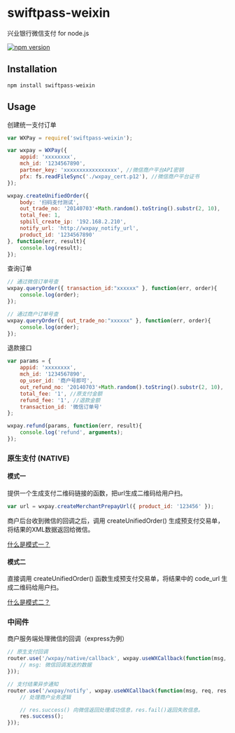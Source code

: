 # swiftpass-weixin
兴业银行微信支付 for node.js

[![npm version](https://badge.fury.io/js/weixin-pay.svg)](http://badge.fury.io/js/weixin-pay)

## Installation
```
npm install swiftpass-weixin
```

## Usage

创建统一支付订单
```js
var WXPay = require('swiftpass-weixin');

var wxpay = WXPay({
	appid: 'xxxxxxxx',
	mch_id: '1234567890',
	partner_key: 'xxxxxxxxxxxxxxxxx', //微信商户平台API密钥
	pfx: fs.readFileSync('./wxpay_cert.p12'), //微信商户平台证书
});

wxpay.createUnifiedOrder({
	body: '扫码支付测试',
	out_trade_no: '20140703'+Math.random().toString().substr(2, 10),
	total_fee: 1,
	spbill_create_ip: '192.168.2.210',
	notify_url: 'http://wxpay_notify_url',
	product_id: '1234567890'
}, function(err, result){
	console.log(result);
});
```

查询订单
```js
// 通过微信订单号查
wxpay.queryOrder({ transaction_id:"xxxxxx" }, function(err, order){
	console.log(order);
});

// 通过商户订单号查
wxpay.queryOrder({ out_trade_no:"xxxxxx" }, function(err, order){
	console.log(order);
});
```

退款接口
```js
var params = {
	appid: 'xxxxxxxx',
	mch_id: '1234567890',
    op_user_id: '商户号即可',
    out_refund_no: '20140703'+Math.random().toString().substr(2, 10),
    total_fee: '1', //原支付金额
    refund_fee: '1', //退款金额
    transaction_id: '微信订单号'
};

wxpay.refund(params, function(err, result){
    console.log('refund', arguments);
});
```

### 原生支付 (NATIVE)

#### 模式一

提供一个生成支付二维码链接的函数，把url生成二维码给用户扫。

```js
var url = wxpay.createMerchantPrepayUrl({ product_id: '123456' });
```

商户后台收到微信的回调之后，调用 createUnifiedOrder() 生成预支付交易单，将结果的XML数据返回给微信。

[什么是模式一？](http://pay.weixin.qq.com/wiki/doc/api/native.php?chapter=6_4)

#### 模式二

直接调用 createUnifiedOrder() 函数生成预支付交易单，将结果中的 code_url 生成二维码给用户扫。

[什么是模式二？](http://pay.weixin.qq.com/wiki/doc/api/native.php?chapter=6_5)

### 中间件

商户服务端处理微信的回调（express为例）
```js
// 原生支付回调
router.use('/wxpay/native/callback', wxpay.useWXCallback(function(msg, req, res, next){
	// msg: 微信回调发送的数据
}));

// 支付结果异步通知
router.use('/wxpay/notify', wxpay.useWXCallback(function(msg, req, res, next){
	// 处理商户业务逻辑

    // res.success() 向微信返回处理成功信息，res.fail()返回失败信息。
    res.success();
}));
```

